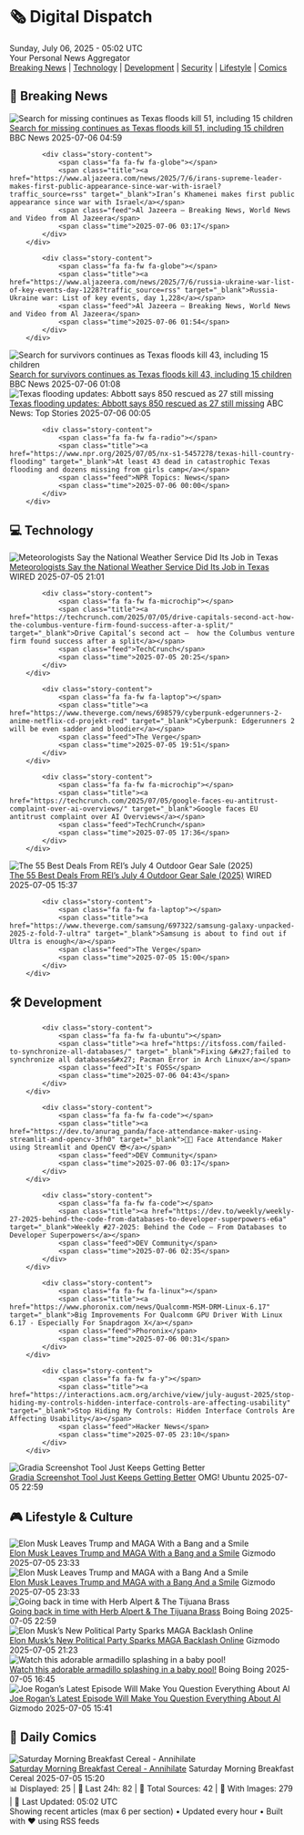 <!-- Processing 54 RSS feeds at 2025-07-06 05:02:06 UTC -->
<!-- Processing: XKCD -->
<!-- Processing: Saturday Morning Breakfast Cereal -->
<!-- Processing: Penny Arcade -->
<!-- Processing: Poorly Drawn Lines -->
<!-- Processing: Garfield -->
<!-- Processing: Dilbert -->
<!-- Processing: CNN Top Stories -->
<!-- Processing: CNN Breaking News -->
<!-- Processing: BBC World News -->
<!-- Processing: Al Jazeera Breaking News -->
<!-- Processing: NPR News -->
<!-- Processing: Reuters Top News -->
<!-- Processing: Reuters World News -->
<!-- Processing: Associated Press Breaking -->
<!-- Processing: The Verge -->
<!-- Processing: WIRED -->
<!-- Processing: Lobsters Python -->
<!-- Processing: It's FOSS -->
<!-- Processing: Linux.com -->
<!-- Processing: GitHub Blog -->
<!-- Processing: GitLab Blog -->
<!-- Processing: DZone -->
<!-- Processing: Martin Fowler -->
<!-- Processing: Coding Horror -->
<!-- Processing: Lifehacker -->
<!-- Processing: Boing Boing -->
<!-- Processing: Krebs on Security -->
<!-- Processing: Schneier on Security -->
<!-- Generated 4 new posts out of 28 feeds processed -->
<div class="newspaper-header">
    <h1 class="newspaper-title">🗞️ Digital Dispatch</h1>
    <div class="newspaper-date">Sunday, July 06, 2025 - 05:02 UTC</div>
    <div class="newspaper-subtitle">Your Personal News Aggregator</div>
</div>

<div class="newspaper-nav">
    <a href="#breaking">Breaking News</a> |
    <a href="#tech">Technology</a> |
    <a href="#dev">Development</a> |
    <a href="#security">Security</a> |
    <a href="#lifestyle">Lifestyle</a> |
    <a href="#webcomics">Comics</a>
</div>

<div class="news-section breaking-news" id="breaking">
<h2 class="section-header">🚨 Breaking News</h2>
<div class="stories-container">
<div class="story">
            <img src="https://ichef.bbci.co.uk/ace/standard/240/cpsprodpb/4417/live/25bcb680-59e6-11f0-b5c5-012c5796682d.jpg" alt="Search for missing continues as Texas floods kill 51, including 15 children" class="story-image" loading="lazy" onerror="this.style.display='none'">
            <div class="story-content">
                <span class="fa fa-fw fa-earth-americas"></span>
                <span class="title"><a href="https://www.bbc.com/news/articles/cr4w36lnvgyo" target="_blank">Search for missing continues as Texas floods kill 51, including 15 children</a></span>
                <span class="feed">BBC News</span>
                <span class="time">2025-07-06 04:59</span>
            </div>
        </div>
<div class="story">
            
            <div class="story-content">
                <span class="fa fa-fw fa-globe"></span>
                <span class="title"><a href="https://www.aljazeera.com/news/2025/7/6/irans-supreme-leader-makes-first-public-appearance-since-war-with-israel?traffic_source=rss" target="_blank">Iran’s Khamenei makes first public appearance since war with Israel</a></span>
                <span class="feed">Al Jazeera – Breaking News, World News and Video from Al Jazeera</span>
                <span class="time">2025-07-06 03:17</span>
            </div>
        </div>
<div class="story">
            
            <div class="story-content">
                <span class="fa fa-fw fa-globe"></span>
                <span class="title"><a href="https://www.aljazeera.com/news/2025/7/6/russia-ukraine-war-list-of-key-events-day-1228?traffic_source=rss" target="_blank">Russia-Ukraine war: List of key events, day 1,228</a></span>
                <span class="feed">Al Jazeera – Breaking News, World News and Video from Al Jazeera</span>
                <span class="time">2025-07-06 01:54</span>
            </div>
        </div>
<div class="story">
            <img src="https://ichef.bbci.co.uk/ace/standard/240/cpsprodpb/4417/live/25bcb680-59e6-11f0-b5c5-012c5796682d.jpg" alt="Search for survivors continues as Texas floods kill 43, including 15 children" class="story-image" loading="lazy" onerror="this.style.display='none'">
            <div class="story-content">
                <span class="fa fa-fw fa-earth-americas"></span>
                <span class="title"><a href="https://www.bbc.com/news/articles/cr4w36lnvgyo" target="_blank">Search for survivors continues as Texas floods kill 43, including 15 children</a></span>
                <span class="feed">BBC News</span>
                <span class="time">2025-07-06 01:08</span>
            </div>
        </div>
<div class="story">
            <img src="https://s.abcnews.com/images/US/texas-flood-debris-pile-ap-jt-250705_1751732273113_hpMain_4x3t_384.jpg" alt="Texas flooding updates: Abbott says 850 rescued as 27 still missing" class="story-image" loading="lazy" onerror="this.style.display='none'">
            <div class="story-content">
                <span class="fa fa-fw fa-tv"></span>
                <span class="title"><a href="https://abcnews.go.com/US/live-updates/texas-flooding-updates-13-dead-20-campers-unaccounted/?id=123488468" target="_blank">Texas flooding updates: Abbott says 850 rescued as 27 still missing</a></span>
                <span class="feed">ABC News: Top Stories</span>
                <span class="time">2025-07-06 00:05</span>
            </div>
        </div>
<div class="story">
            
            <div class="story-content">
                <span class="fa fa-fw fa-radio"></span>
                <span class="title"><a href="https://www.npr.org/2025/07/05/nx-s1-5457278/texas-hill-country-flooding" target="_blank">At least 43 dead in catastrophic Texas flooding and dozens missing from girls camp</a></span>
                <span class="feed">NPR Topics: News</span>
                <span class="time">2025-07-06 00:00</span>
            </div>
        </div>
</div>
</div>
<div class="news-section tech-news" id="tech">
<h2 class="section-header">💻 Technology</h2>
<div class="stories-container">
<div class="story">
            <img src="https://media.wired.com/photos/6869798496efdc8698cddbf1/master/pass/2222953080" alt="Meteorologists Say the National Weather Service Did Its Job in Texas" class="story-image" loading="lazy" onerror="this.style.display='none'">
            <div class="story-content">
                <span class="fa fa-fw fa-bolt"></span>
                <span class="title"><a href="https://www.wired.com/story/meteorologists-say-the-national-weather-service-did-its-job-in-texas/" target="_blank">Meteorologists Say the National Weather Service Did Its Job in Texas</a></span>
                <span class="feed">WIRED</span>
                <span class="time">2025-07-05 21:01</span>
            </div>
        </div>
<div class="story">
            
            <div class="story-content">
                <span class="fa fa-fw fa-microchip"></span>
                <span class="title"><a href="https://techcrunch.com/2025/07/05/drive-capitals-second-act-how-the-columbus-venture-firm-found-success-after-a-split/" target="_blank">Drive Capital’s second act –  how the Columbus venture firm found success after a split</a></span>
                <span class="feed">TechCrunch</span>
                <span class="time">2025-07-05 20:25</span>
            </div>
        </div>
<div class="story">
            
            <div class="story-content">
                <span class="fa fa-fw fa-laptop"></span>
                <span class="title"><a href="https://www.theverge.com/news/698579/cyberpunk-edgerunners-2-anime-netflix-cd-projekt-red" target="_blank">Cyberpunk: Edgerunners 2 will be even sadder and bloodier</a></span>
                <span class="feed">The Verge</span>
                <span class="time">2025-07-05 19:51</span>
            </div>
        </div>
<div class="story">
            
            <div class="story-content">
                <span class="fa fa-fw fa-microchip"></span>
                <span class="title"><a href="https://techcrunch.com/2025/07/05/google-faces-eu-antitrust-complaint-over-ai-overviews/" target="_blank">Google faces EU antitrust complaint over AI Overviews</a></span>
                <span class="feed">TechCrunch</span>
                <span class="time">2025-07-05 17:36</span>
            </div>
        </div>
<div class="story">
            <img src="https://media.wired.com/photos/685f0f0c20a20e2dbba976f9/master/pass/REI%20Ads.png" alt="The 55 Best Deals From REI’s July 4 Outdoor Gear Sale (2025)" class="story-image" loading="lazy" onerror="this.style.display='none'">
            <div class="story-content">
                <span class="fa fa-fw fa-bolt"></span>
                <span class="title"><a href="https://www.wired.com/story/rei-4th-of-july-sale-2025-1/" target="_blank">The 55 Best Deals From REI’s July 4 Outdoor Gear Sale (2025)</a></span>
                <span class="feed">WIRED</span>
                <span class="time">2025-07-05 15:37</span>
            </div>
        </div>
<div class="story">
            
            <div class="story-content">
                <span class="fa fa-fw fa-laptop"></span>
                <span class="title"><a href="https://www.theverge.com/samsung/697322/samsung-galaxy-unpacked-2025-z-fold-7-ultra" target="_blank">Samsung is about to find out if Ultra is enough</a></span>
                <span class="feed">The Verge</span>
                <span class="time">2025-07-05 15:00</span>
            </div>
        </div>
</div>
</div>
<div class="news-section dev-news" id="dev">
<h2 class="section-header">🛠️ Development</h2>
<div class="stories-container">
<div class="story">
            
            <div class="story-content">
                <span class="fa fa-fw fa-ubuntu"></span>
                <span class="title"><a href="https://itsfoss.com/failed-to-synchronize-all-databases/" target="_blank">Fixing &#x27;failed to synchronize all databases&#x27; Pacman Error in Arch Linux</a></span>
                <span class="feed">It's FOSS</span>
                <span class="time">2025-07-06 04:43</span>
            </div>
        </div>
<div class="story">
            
            <div class="story-content">
                <span class="fa fa-fw fa-code"></span>
                <span class="title"><a href="https://dev.to/anurag_panda/face-attendance-maker-using-streamlit-and-opencv-3fh0" target="_blank">🧑‍💼 Face Attendance Maker using Streamlit and OpenCV 😎</a></span>
                <span class="feed">DEV Community</span>
                <span class="time">2025-07-06 03:17</span>
            </div>
        </div>
<div class="story">
            
            <div class="story-content">
                <span class="fa fa-fw fa-code"></span>
                <span class="title"><a href="https://dev.to/weekly/weekly-27-2025-behind-the-code-from-databases-to-developer-superpowers-e6a" target="_blank">Weekly #27-2025: Behind the Code – From Databases to Developer Superpowers</a></span>
                <span class="feed">DEV Community</span>
                <span class="time">2025-07-06 02:35</span>
            </div>
        </div>
<div class="story">
            
            <div class="story-content">
                <span class="fa fa-fw fa-linux"></span>
                <span class="title"><a href="https://www.phoronix.com/news/Qualcomm-MSM-DRM-Linux-6.17" target="_blank">Big Improvements For Qualcomm GPU Driver With Linux 6.17 - Especially For Snapdragon X</a></span>
                <span class="feed">Phoronix</span>
                <span class="time">2025-07-06 00:31</span>
            </div>
        </div>
<div class="story">
            
            <div class="story-content">
                <span class="fa fa-fw fa-y"></span>
                <span class="title"><a href="https://interactions.acm.org/archive/view/july-august-2025/stop-hiding-my-controls-hidden-interface-controls-are-affecting-usability" target="_blank">Stop Hiding My Controls: Hidden Interface Controls Are Affecting Usability</a></span>
                <span class="feed">Hacker News</span>
                <span class="time">2025-07-05 23:10</span>
            </div>
        </div>
<div class="story">
            <img src="https://i0.wp.com/www.omgubuntu.co.uk/wp-content/uploads/2025/07/gradia.jpg?resize=406%2C232&amp;ssl=1" alt="Gradia Screenshot Tool Just Keeps Getting Better" class="story-image" loading="lazy" onerror="this.style.display='none'">
            <div class="story-content">
                <span class="fa fa-fw fa-ubuntu"></span>
                <span class="title"><a href="https://www.omgubuntu.co.uk/2025/07/gradia-screenshot-tool-adds-new-features" target="_blank">Gradia Screenshot Tool Just Keeps Getting Better</a></span>
                <span class="feed">OMG! Ubuntu</span>
                <span class="time">2025-07-05 22:59</span>
            </div>
        </div>
</div>
</div>
<div class="news-section lifestyle-news" id="lifestyle">
<h2 class="section-header">🎮 Lifestyle & Culture</h2>
<div class="stories-container">
<div class="story">
            <img src="https://gizmodo.com/app/uploads/2024/11/Elon-Musk-at-Mar-a-Lago-.jpg" alt="Elon Musk Leaves Trump and MAGA With a Bang and a Smile" class="story-image" loading="lazy" onerror="this.style.display='none'">
            <div class="story-content">
                <span class="fa fa-fw fa-computer"></span>
                <span class="title"><a href="https://gizmodo.com/elon-musk-leaves-trump-and-maga-with-a-bang-and-a-smile-2000624469" target="_blank">Elon Musk Leaves Trump and MAGA With a Bang and a Smile</a></span>
                <span class="feed">Gizmodo</span>
                <span class="time">2025-07-05 23:33</span>
            </div>
        </div>
<div class="story">
            <img src="https://gizmodo.com/app/uploads/2024/11/Elon-Musk-at-Mar-a-Lago-.jpg" alt="Elon Musk Leaves Trump and MAGA with a Bang And a Smile" class="story-image" loading="lazy" onerror="this.style.display='none'">
            <div class="story-content">
                <span class="fa fa-fw fa-computer"></span>
                <span class="title"><a href="https://gizmodo.com/elon-musk-leaves-trump-and-maga-with-a-bang-and-a-smile-2000624469" target="_blank">Elon Musk Leaves Trump and MAGA with a Bang And a Smile</a></span>
                <span class="feed">Gizmodo</span>
                <span class="time">2025-07-05 23:33</span>
            </div>
        </div>
<div class="story">
            <img src="https://i0.wp.com/boingboing.net/wp-content/uploads/2025/07/herb.jpeg?fit=1080%2C607&amp;quality=60&amp;ssl=1" alt="Going back in time with Herb Alpert &amp; The Tijuana Brass" class="story-image" loading="lazy" onerror="this.style.display='none'">
            <div class="story-content">
                <span class="fa fa-fw fa-arrow-right"></span>
                <span class="title"><a href="https://boingboing.net/2025/07/05/going-back-in-time-with-herb-alpert-the-tijuana-brass.html" target="_blank">Going back in time with Herb Alpert &amp; The Tijuana Brass</a></span>
                <span class="feed">Boing Boing</span>
                <span class="time">2025-07-05 22:59</span>
            </div>
        </div>
<div class="story">
            <img src="https://gizmodo.com/app/uploads/2025/03/elon-musk-march-24-2025-GettyImages-2206231809-copy.jpg" alt="Elon Musk’s New Political Party Sparks MAGA Backlash Online" class="story-image" loading="lazy" onerror="this.style.display='none'">
            <div class="story-content">
                <span class="fa fa-fw fa-computer"></span>
                <span class="title"><a href="https://gizmodo.com/elon-musks-new-political-party-sparks-maga-backlash-online-2000624462" target="_blank">Elon Musk’s New Political Party Sparks MAGA Backlash Online</a></span>
                <span class="feed">Gizmodo</span>
                <span class="time">2025-07-05 21:23</span>
            </div>
        </div>
<div class="story">
            <img src="https://i0.wp.com/boingboing.net/wp-content/uploads/2015/08/harmadillo.jpg?fit=600%2C399&amp;quality=60&amp;ssl=1" alt="Watch this adorable armadillo splashing in a baby pool!" class="story-image" loading="lazy" onerror="this.style.display='none'">
            <div class="story-content">
                <span class="fa fa-fw fa-arrow-right"></span>
                <span class="title"><a href="https://boingboing.net/2025/07/05/watch-this-adorable-armadillo-splashing-in-a-baby-pool.html" target="_blank">Watch this adorable armadillo splashing in a baby pool!</a></span>
                <span class="feed">Boing Boing</span>
                <span class="time">2025-07-05 16:45</span>
            </div>
        </div>
<div class="story">
            <img src="https://gizmodo.com/app/uploads/2019/05/f9tsubvpdl2zhjjri9w9.jpg" alt="Joe Rogan’s Latest Episode Will Make You Question Everything About AI" class="story-image" loading="lazy" onerror="this.style.display='none'">
            <div class="story-content">
                <span class="fa fa-fw fa-computer"></span>
                <span class="title"><a href="https://gizmodo.com/joe-rogans-latest-episode-will-make-you-question-everything-about-ai-2000624443" target="_blank">Joe Rogan’s Latest Episode Will Make You Question Everything About AI</a></span>
                <span class="feed">Gizmodo</span>
                <span class="time">2025-07-05 15:41</span>
            </div>
        </div>
</div>
</div>
<div class="news-section webcomics-section" id="webcomics">
<h2 class="section-header">🎨 Daily Comics</h2>
<div class="stories-container">
<div class="story">
            <img src="https://www.smbc-comics.com/comics/1751596995-20250705.png" alt="Saturday Morning Breakfast Cereal - Annihilate" class="story-image" loading="lazy" onerror="this.style.display='none'">
            <div class="story-content">
                <span class="fa fa-fw fa-smile"></span>
                <span class="title"><a href="https://www.smbc-comics.com/comic/annihilate" target="_blank">Saturday Morning Breakfast Cereal - Annihilate</a></span>
                <span class="feed">Saturday Morning Breakfast Cereal</span>
                <span class="time">2025-07-05 15:20</span>
            </div>
        </div>
</div>
</div>

<div class="newspaper-footer">
    <div class="stats">
        📊 Displayed: 25 | 📅 Last 24h: 82 | 📡 Total Sources: 42 | 📸 With Images: 279 |
        🔄 Last Updated: 05:02 UTC
    </div>
    <div class="footer-note">
        Showing recent articles (max 6 per section) • Updated every hour • Built with ❤️ using RSS feeds
    </div>
</div>
